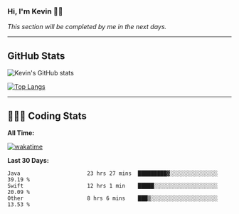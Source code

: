 ### Hi, I'm Kevin 👋🏻

_This section will be completed by me in the next days._


--- 
## GitHub Stats
![Kevin's GitHub stats](https://github-readme-stats.vercel.app/api?username=kevin-kraus&show_icons=true&theme=dark)

[![Top Langs](https://github-readme-stats.vercel.app/api/top-langs/?username=kevin-kraus&layout=compact&theme=dark)]()

---
## 🧑🏻‍💻 Coding Stats

**All Time:**

[![wakatime](https://wakatime.com/badge/user/2ee1869b-72a2-4c21-b5f7-e95432f5a1cf.svg?style=flat)](https://wakatime.com/@2ee1869b-72a2-4c21-b5f7-e95432f5a1cf)

**Last 30 Days:**

<!--START_SECTION:waka-->

```text
Java                     23 hrs 27 mins  █████████▓░░░░░░░░░░░░░░░   39.19 %
Swift                    12 hrs 1 min    █████░░░░░░░░░░░░░░░░░░░░   20.09 %
Other                    8 hrs 6 mins    ███▒░░░░░░░░░░░░░░░░░░░░░   13.53 %
```

<!--END_SECTION:waka-->
